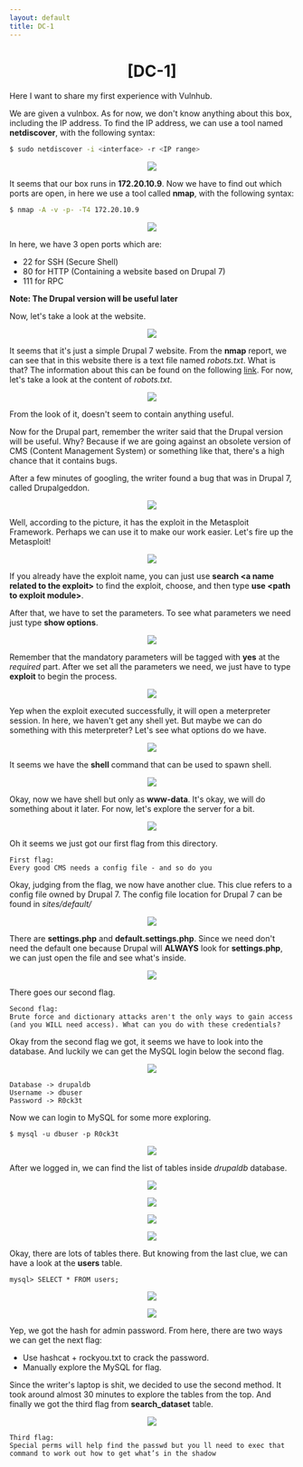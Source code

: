 ```yaml
---
layout: default
title: DC-1
---
```


<h1 align="center">[DC-1]</h1>
Here I want to share my first experience with Vulnhub.<br>

We are given a vulnbox. As for now, we don't know anything about this box, including the IP address. To find the IP address, we can use a tool named <b>netdiscover</b>, with the following syntax:<br>
```bash
$ sudo netdiscover -i <interface> -r <IP range>
```

<p align="center"><img src="https://arkangels.github.io/vulnhub/assets/dc-1/netdiscover.png"></p>

It seems that our box runs in <b>172.20.10.9</b>. Now we have to find out which ports are open, in here we use a tool called <b>nmap</b>, with the following syntax:
```bash
$ nmap -A -v -p- -T4 172.20.10.9
```
<p align="center"><img src="https://arkangels.github.io/vulnhub/assets/dc-1/nmap.png"></p>

In here, we have 3 open ports which are:
* 22 for SSH (Secure Shell)
* 80 for HTTP (Containing a website based on Drupal 7)
* 111 for RPC

<b>Note: The Drupal version will be useful later</b>

Now, let's take a look at the website.

<p align="center"><img src="https://arkangels.github.io/vulnhub/assets/dc-1/homepage.png"></p>

It seems that it's just a simple Drupal 7 website. From the <b>nmap</b> report, we can see that in this website there is a text file named <i>robots.txt</i>. What is that? The information about this can be found on the following <a href="https://moz.com/learn/seo/robotstxt">link</a>. For now, let's take a look at the content of <i>robots.txt</i>.

<p align="center"><img src="https://arkangels.github.io/vulnhub/assets/dc-1/robotstxt.png"></p>

From the look of it, doesn't seem to contain anything useful.

Now for the Drupal part, remember the writer said that the Drupal version will be useful. Why? Because if we are going against an obsolete version of CMS (Content Management System) or something like that, there's a high chance that it contains bugs.

After a few minutes of googling, the writer found a bug that was in Drupal 7, called Drupalgeddon. 

<p align="center"><img src="https://arkangels.github.io/vulnhub/assets/dc-1/drupalgeddon.png"></p>

Well, according to the picture, it has the exploit in the Metasploit Framework. Perhaps we can use it to make our work easier. Let's fire up the Metasploit!

<p align="center"><img src="https://arkangels.github.io/vulnhub/assets/dc-1/msfconsole.png"></p>

If you already have the exploit name, you can just use <b>search \<a name related to the exploit\></b> to find the exploit, choose, and then type <b>use \<path to exploit module\></b>.

After that, we have to set the parameters. To see what parameters we need just type <b>show options</b>.

<p align="center"><img src="https://arkangels.github.io/vulnhub/assets/dc-1/msf_options.png"></p>

Remember that the mandatory parameters will be tagged with <b>yes</b> at the <i>required</i> part. After we set all the parameters we need, we just have to type <b>exploit</b> to begin the process.

<p align="center"><img src="https://arkangels.github.io/vulnhub/assets/dc-1/meterpreter.png"></p>

Yep when the exploit executed successfully, it will open a meterpreter session. In here, we haven't get any shell yet. But maybe we can do something with this meterpreter? Let's see what options do we have.

<p align="center"><img src="https://arkangels.github.io/vulnhub/assets/dc-1/meterpreter2.png"></p>

It seems we have the <b>shell</b> command that can be used to spawn shell.

<p align="center"><img src="https://arkangels.github.io/vulnhub/assets/dc-1/shell.png"></p>

Okay, now we have shell but only as <b>www-data</b>. It's okay, we will do something about it later. For now, let's explore the server for a bit.

<p align="center"><img src="https://arkangels.github.io/vulnhub/assets/dc-1/first_flag.png"></p>

Oh it seems we just got our first flag from this directory.

```
First flag:
Every good CMS needs a config file - and so do you
```

Okay, judging from the flag, we now have another clue. This clue refers to a config file owned by Drupal 7. The config file location for Drupal 7 can be found in <i>sites/default/</i>

<p align="center"><img src="https://arkangels.github.io/vulnhub/assets/dc-1/getting_second_flag.png"></p>

There are <b>settings.php</b> and <b>default.settings.php</b>. Since we need don't need the default one because Drupal will <b>ALWAYS</b> look for <b>settings.php</b>, we can just open the file and see what's inside.

<p align="center"><img src="https://arkangels.github.io/vulnhub/assets/dc-1/second_flag.png"></p>

There goes our second flag.

```
Second flag:
Brute force and dictionary attacks aren't the only ways to gain access (and you WILL need access). What can you do with these credentials?
```

Okay from the second flag we got, it seems we have to look into the database. And luckily we can get the MySQL login below the second flag.

<p align="center"><img src="https://arkangels.github.io/vulnhub/assets/dc-1/mysql_password.png"></p>

```
Database -> drupaldb
Username -> dbuser
Password -> R0ck3t
```

Now we can login to MySQL for some more exploring.

```
$ mysql -u dbuser -p R0ck3t
```

<p align="center"><img src="https://arkangels.github.io/vulnhub/assets/dc-1/mysql.png"></p>

After we logged in, we can find the list of tables inside <i>drupaldb</i> database.

<p align="center"><img src="https://arkangels.github.io/vulnhub/assets/dc-1/mysql_tables.png"></p>
<p align="center"><img src="https://arkangels.github.io/vulnhub/assets/dc-1/mysql_tables2.png"></p>
<p align="center"><img src="https://arkangels.github.io/vulnhub/assets/dc-1/mysql_tables3.png"></p>
<p align="center"><img src="https://arkangels.github.io/vulnhub/assets/dc-1/mysql_tables4.png"></p>

Okay, there are lots of tables there. But knowing from the last clue, we can have a look at the <b>users</b> table.

```
mysql> SELECT * FROM users;
```

<p align="center"><img src="https://arkangels.github.io/vulnhub/assets/dc-1/dump_user_table.png"></p>

<p align="center"><img src="https://arkangels.github.io/vulnhub/assets/dc-1/admin_hash.png"></p>

Yep, we got the hash for admin password. From here, there are two ways we can get the next flag:
* Use hashcat + rockyou.txt to crack the password.
* Manually explore the MySQL for flag.

Since the writer's laptop is shit, we decided to use the second method. It took around almost 30 minutes to explore the tables from the top. And finally we got the third flag from <b>search_dataset</b> table.

<p align="center"><img src="https://arkangels.github.io/vulnhub/assets/dc-1/third_flag.png"></p>

```
Third flag:
Special perms will help find the passwd but you ll need to exec that command to work out how to get what’s in the shadow
```